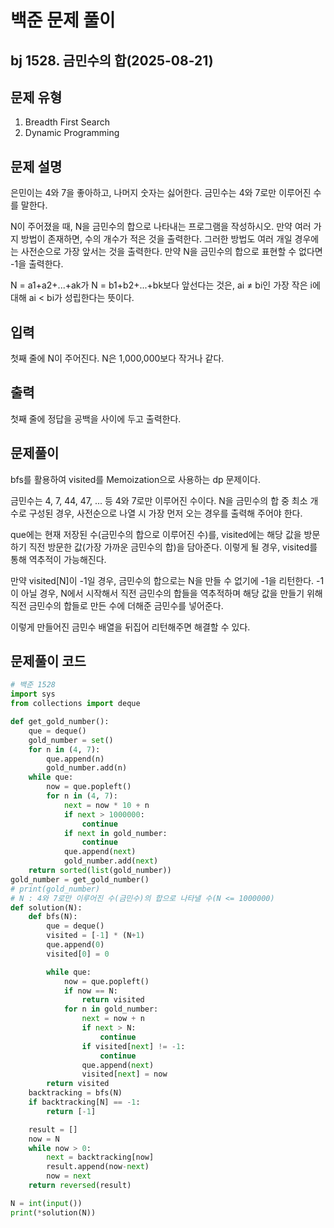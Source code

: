 # 백준 문제 풀이

## bj 1528. 금민수의 합(2025-08-21)

## 문제 유형

1. Breadth First Search
2. Dynamic Programming

## 문제 설명

은민이는 4와 7을 좋아하고, 나머지 숫자는 싫어한다. 금민수는 4와 7로만 이루어진 수를 말한다.

N이 주어졌을 때, N을 금민수의 합으로 나타내는 프로그램을 작성하시오. 만약 여러 가지 방법이 존재하면, 수의 개수가 적은 것을 출력한다. 그러한 방법도 여러 개일 경우에는 사전순으로 가장 앞서는 것을 출력한다. 만약 N을 금민수의 합으로 표현할 수 없다면 -1을 출력한다.

N = a1+a2+...+ak가 N = b1+b2+...+bk보다 앞선다는 것은, ai ≠ bi인 가장 작은 i에 대해 ai < bi가 성립한다는 뜻이다.

## 입력

첫째 줄에 N이 주어진다. N은 1,000,000보다 작거나 같다.

## 출력

첫째 줄에 정답을 공백을 사이에 두고 출력한다.

## 문제풀이

bfs를 활용하여 visited를 Memoization으로 사용하는 dp 문제이다.

금민수는 4, 7, 44, 47, ... 등 4와 7로만 이루어진 수이다. N을 금민수의 합 중 최소 개수로 구성된 경우, 사전순으로 나열 시 가장 먼저 오는 경우를 출력해 주어야 한다.

que에는 현재 저장된 수(금민수의 합으로 이루어진 수)를, visited에는 해당 값을 방문하기 직전 방문한 값(가장 가까운 금민수의 합)을 담아준다. 이렇게 될 경우, visited를 통해 역추적이 가능해진다.

만약 visited[N]이 -1일 경우, 금민수의 합으로는 N을 만들 수 없기에 -1을 리턴한다. -1이 아닐 경우, N에서 시작해서 직전 금민수의 합들을 역추적하며 해당 값을 만들기 위해 직전 금민수의 합들로 만든 수에 더해준 금민수를 넣어준다.

이렇게 만들어진 금민수 배열을 뒤집어 리턴해주면 해결할 수 있다.

## 문제풀이 코드

```python
# 백준 1528
import sys
from collections import deque

def get_gold_number():
    que = deque()
    gold_number = set()
    for n in (4, 7):
        que.append(n)
        gold_number.add(n)
    while que:
        now = que.popleft()
        for n in (4, 7):
            next = now * 10 + n
            if next > 1000000:
                continue
            if next in gold_number:
                continue
            que.append(next)
            gold_number.add(next)
    return sorted(list(gold_number))
gold_number = get_gold_number()
# print(gold_number)
# N : 4와 7로만 이루어진 수(금민수)의 합으로 나타낼 수(N <= 1000000)
def solution(N):
    def bfs(N):
        que = deque()
        visited = [-1] * (N+1)
        que.append(0)
        visited[0] = 0

        while que:
            now = que.popleft()
            if now == N:
                return visited
            for n in gold_number:
                next = now + n
                if next > N:
                    continue
                if visited[next] != -1:
                    continue
                que.append(next)
                visited[next] = now
        return visited
    backtracking = bfs(N)
    if backtracking[N] == -1:
        return [-1]

    result = []
    now = N
    while now > 0:
        next = backtracking[now]
        result.append(now-next)
        now = next
    return reversed(result)

N = int(input())
print(*solution(N))
```

```java


```
